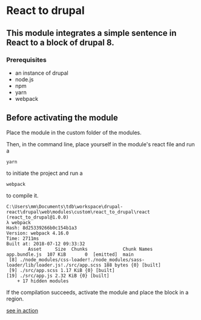 # React to drupal


## This module integrates a simple sentence in React to a block of drupal 8.
 
### Prerequisites

  - an instance of drupal
  - node.js
  - npm
  - yarn
  - webpack


## Before activating the module

Place the module in the custom folder of the modules.

Then, in the command line, place yourself in the module's react file and run a 
```batch
yarn
```
to initiate the project and run a
```batch
webpack
```
 to compile it.

```batch
C:\Users\mm\Documents\tdb\workspace\drupal-react\drupal\web\modules\custom\react_to_drupal\react  (react_to_drupal@1.0.0)
λ webpack
Hash: 8d25339266b0c154b1a3
Version: webpack 4.16.0
Time: 2711ms
Built at: 2018-07-12 09:33:32
        Asset     Size  Chunks             Chunk Names
app.bundle.js  107 KiB       0  [emitted]  main
 [8] ./node_modules/css-loader!./node_modules/sass-loader/lib/loader.js!./src/app.scss 188 bytes {0} [built]
 [9] ./src/app.scss 1.17 KiB {0} [built]
[19] ./src/app.js 2.32 KiB {0} [built]
    + 17 hidden modules
```

If the compilation succeeds, activate the module and place the block in a region.

[see in action](http://revuesdecode.com/revues/drupal-8/implementation-de-react-dans-un-custom-module-drupal-8-webpack "see in action reat_to_drupal")
